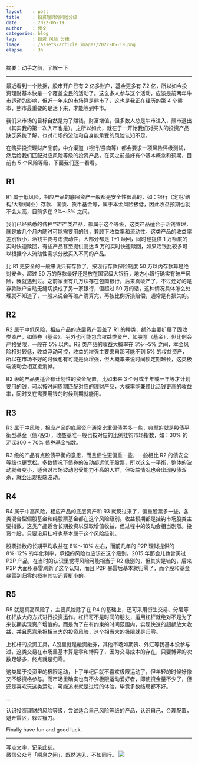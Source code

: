 ```yaml
---
layout    : post
title     : 投资理财的风险分级
date      : 2022-05-19
author    : 慢文
categories: blog
tags      : 投资 风险 分级
image     : /assets/article_images/2022-05-19.png
elapse    : 3h
---
```


摘要：动手之前，了解一下

---

最近看到一个数据，股市开户已有 2 亿多账户，基金更多有 7.2 亿，所以如今投资理财基本快是一个覆盖全民的活动了。这么多人参与这个活动，应该是前两年牛市运动的影响，但近一年来的市场算是熊市了，这也是我正在经历的第 4 个熊市，熊市最重要的是活下来，才能等到牛市。

我们来市场的目标自然是为了赚钱，财富增值，但多数人总是牛市进入，熊市退出（其实我的第一次入市也是）。之所以如此，就在于一开始我们对买入的投资产品缺乏系统了解，也对市场的波动和自身能承受的风险认知不足。

在购买投资理财产品前，中介渠道（银行/券商等）都会要求一项风险评级测试，然后给我们匹配对应风险等级的投资产品，在买之前最好有个基本概念和预期，目前有 5 个风险等级，下面我们逐一看看。

## R1

R1 属于低风险，相应产品的底层资产一般都是安全性很高的，如：银行（定期/结构/大额/同业）存款、国债、货币基金等，属于本金风险极低，因此收益预期也就不会太高，目前多在 2%～3% 之间。

我们已经熟悉的各种“宝宝”类产品，都属于这个等级，这类产品适合于活钱管理，就是放几个月内随时可能需要用的钱，兼顾下收益率和流动性。这类产品的收益率差别很小，活钱主要考虑流动性，大部分都是 T+1 赎回，同时也提供 1 万额度的实时快速赎回，有些产品甚至提供高达 5 万的实时快速赎回，如果活钱比较多可以根据个人流动性需求分散买入不同的产品。

比 R1 更安全的一般来说只有存款了，按现行存款保险制度 50 万以内存款算是绝对安全。超过 50 万的存款最好还是放在国家级大银行，地方小银行确实有破产风险，我就遇到过。之前家里有几万块存在包商银行，后来真破产了，不过还好的是存款账户自动无缝切换成了另一家银行，但超过 50 万的话，这种情况具体怎么处理就不知道了，一般来说会等破产清算完，再按比例折损赔偿，通常是有损失的。

## R2

R2 属于中低风险，相应产品的底层资产涵盖了 R1 的种类，额外主要扩展了固收类资产，如债券（基金）。另外也可能包含权益类资产，如股票（基金），但比例会严格受限，一般在 5% 以内。R2 类产品的收益大概率在 3%～5% 之间，本金风险相对较低，收益浮动可控，收益的增强主要来自那可能不到 5% 的权益资产，所以在市场不好的时候也有可能是负增强，但大概率来说时间锁定期越长，这类极端波动会相互抵消掉。

R2 级的产品更适合有计划性的资金配置，比如未来 3 个月或半年或一年等才计划要用的钱，可以按时间周期匹配对应的理财产品，大概率能兼顾比活钱更高的收益率，同时又在需要用钱的时候到期就能用。

## R3

R3 属于中风险，相应产品的底层资产通常比重偏债券多一些，典型的就是股债平衡型基金（债7股3），收益基准一般也按对应的比例挂钩市场指数，如：30% 的沪深300 + 70% 债券基金指数。

R3 级的产品有点股债平衡的意思，而且债性更偏重一些，一般相比 R2 的债安全等级也更宽松。多数情况下债券的波动都远低于股票，所以这么一平衡，整体的波动就会变小，适合对市场波动忍受能力不高的人群，但极端情况也会出现股债双杀，就会出现极端波动。

## R4

R4 属于中高风险，相应产品的底层资产和 R3 就反过来了，偏重股票多一些，各类混合型偏股基金和纯股票基金都在这个风险级别。收益预期都是挂钩市场股类主要指数。这类产品适合长期投资以获取增值收益，但过程中的波动会相当剧烈。投资个股，只要没用杠杆也基本属于这个风险级别。

股票指数的长期平均收益在 8%～10% 左右，而前几年的 P2P 理财提供的 8%-12% 的年化利率，承担的风险也应该在这个级别。2015 年那会儿也曾买过 P2P 产品，在当时的认识里觉得风险可能相当于 R2 级别的，但其实是错的，后来 P2P 大面积暴雷刷新了这个认知，而且 P2P 暴雷后基本就归零了，而个股和基金暴雷到归零的概率其实还算挺小的。

## R5

R5 就是真高风险了，主要风险除了在 R4 的基础上，还可采用衍生交易、分层等杠杆放大的方式进行投资运作。杠杆可不是时间的朋友，运用杠杆就绝对不是为了来长期实现资产增值的，而是为了在有约束的时间范围内，实现快速的超额放大收益，并且愿意承担相当大的投资风险，这个相当大的极限就是归零。

上杠杆的投资工具，A股里就是融资融券，其他市场如期货、外汇等我基本没参与过，这类交易在市场里基本算是零和博弈了，因为交易成本的存在，只要博弈的次数足够多，终点就是归零。

这类属于投资里的极限运动，上了年纪后就不喜欢极限运动了，但年轻的时候好像又不够资格参与。而市场里确实也有不少极限运动爱好者，即使资金量不少了，但还是喜欢玩这类运动，可能追求就是过程的体验，毕竟多数结局都不好。

...

认识投资理财的风险等级，尝试适合自己风险等级的产品，认识自己，合理配置，避开雷区，躲过镰刀。

Finally have fun and good luck.

---
写点文字，记录此刻。  
微信公众号「瞬息之间」，既然遇见，不如同行。
![](/assets/images/qrcode_wechat_avatar.jpg)
